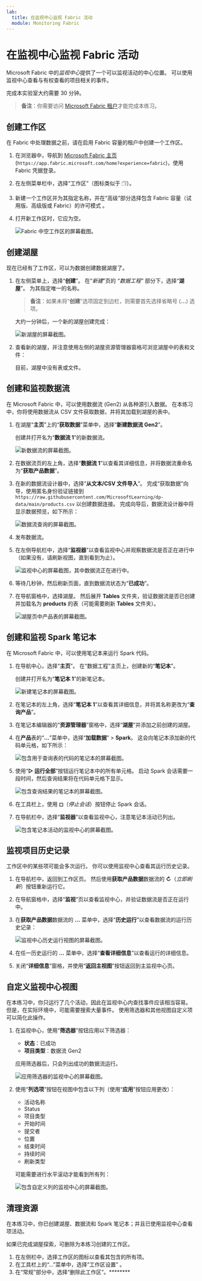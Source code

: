 ```yaml
---
lab:
  title: 在监视中心监视 Fabric 活动
  module: Monitoring Fabric
---
```


# 在监视中心监视 Fabric 活动

Microsoft Fabric 中的*监视中心*提供了一个可以监视活动的中心位置。 可以使用监视中心查看与有权查看的项目相关的事件。

完成本实验室大约需要 30 分钟。

> **备注**：你需要访问 [Microsoft Fabric 租户](https://learn.microsoft.com/fabric/get-started/fabric-trial)才能完成本练习。

## 创建工作区

在 Fabric 中处理数据之前，请在启用 Fabric 容量的租户中创建一个工作区。

1. 在浏览器中，导航到 [Microsoft Fabric 主页](https://app.fabric.microsoft.com/home?experience=fabric) (`https://app.fabric.microsoft.com/home?experience=fabric`)，使用 Fabric 凭据登录。
1. 在左侧菜单栏中，选择“工作区”（图标类似于 &#128455;）。
1. 新建一个工作区并为其指定名称，并在“高级”部分选择包含 Fabric 容量（试用版、高级版或 Fabric）的许可模式  。
1. 打开新工作区时，它应为空。

    ![Fabric 中空工作区的屏幕截图。](./Images/new-workspace.png)

## 创建湖屋

现在已经有了工作区，可以为数据创建数据湖屋了。

1. 在左侧菜单上，选择“**创建**”。 在“*新建*”页的 *“数据工程”* 部分下，选择“**湖屋**”。 为其指定唯一的名称。

    >**备注**：如果未将“**创建**”选项固定到边栏，则需要首先选择省略号 (**...**) 选项。

    大约一分钟后，一个新的湖屋创建完成：

    ![新湖屋的屏幕截图。](./Images/new-lakehouse.png)

1. 查看新的湖屋，并注意使用左侧的湖屋资源管理器窗格可浏览湖屋中的表和文件：

    目前，湖屋中没有表或文件。

## 创建和监视数据流

在 Microsoft Fabric 中，可以使用数据流 (Gen2) 从各种源引入数据。 在本练习中，你将使用数据流从 CSV 文件获取数据，并将其加载到湖屋的表中。

1. 在湖屋“**主页**”上的“**获取数据**”菜单中，选择“**新建数据流 Gen2**”。

   创建并打开名为“**数据流 1**”的新数据流。

    ![新数据流的屏幕截图。](./Images/new-data-flow.png)

1. 在数据流页的左上角，选择“**数据流 1**”以查看其详细信息，并将数据流重命名为“**获取产品数据**”。
1. 在新的数据流设计器中，选择“**从文本/CSV 文件导入**”。 完成“获取数据”向导，使用匿名身份验证链接到 `https://raw.githubusercontent.com/MicrosoftLearning/dp-data/main/products.csv` 以创建数据连接。 完成向导后，数据流设计器中将显示数据预览，如下所示：

    ![数据流查询的屏幕截图。](./Images/data-flow-query.png)

1. 发布数据流。
1. 在左侧导航栏中，选择“**监视器**”以查看监视中心并观察数据流是否正在进行中（如果没有，请刷新视图，直到看到为止）。

    ![监视中心的屏幕截图，其中数据流正在进行中。](./Images/monitor-dataflow.png)

1. 等待几秒钟，然后刷新页面，直到数据流状态为“**已成功**”。
1. 在导航窗格中，选择湖屋。 然后展开 **Tables** 文件夹，验证数据流是否已创建并加载名为 **products** 的表（可能需要刷新 **Tables** 文件夹）。

    ![湖屋页中产品表的屏幕截图。](./Images/products-table.png)

## 创建和监视 Spark 笔记本

在 Microsoft Fabric 中，可以使用笔记本来运行 Spark 代码。

1. 在导航中心，选择“**主页**”。 在“数据工程”主页上，创建新的“**笔记本**”。

    创建并打开名为“**笔记本 1**”的新笔记本。

    ![新建笔记本的屏幕截图。](./Images/new-notebook.png)

1. 在笔记本的左上角，选择“**笔记本 1**”以查看其详细信息，并将其名称更改为“**查询产品**”。
1. 在笔记本编辑器的“**资源管理器**”窗格中，选择“**湖屋**”并添加之前创建的湖屋。
1. 在**产品**表的“**...**”菜单中，选择“**加载数据**” > **Spark**。 这会向笔记本添加新的代码单元格，如下所示：

    ![包含用于查询表的代码的笔记本的屏幕截图。](./Images/load-spark.png)

1. 使用“**&#9655; 运行全部**”按钮运行笔记本中的所有单元格。 启动 Spark 会话需要一段时间，然后查询结果将在代码单元格下显示。

    ![包含查询结果的笔记本的屏幕截图。](./Images/notebook-output.png)

1. 在工具栏上，使用 **&#9723;**（*停止会话*）按钮停止 Spark 会话。
1. 在导航栏中，选择“**监视器**”以查看监视中心，注意笔记本活动已列出。

    ![包含笔记本活动的监视中心的屏幕截图。](./Images/monitor-notebook.png)

## 监视项目历史记录

工作区中的某些项可能会多次运行。 你可以使用监视中心查看其运行历史记录。

1. 在导航栏中，返回到工作区页。 然后使用**获取产品数据**数据流的 **&#8635;**（*立即刷新*）按钮重新运行它。
1. 在导航窗格中，选择“**监视**”页以查看监视中心，并验证数据流是否正在运行中。
1. 在**获取产品数据**数据流的 **...** 菜单中，选择“**历史运行**”以查看数据流的运行历史记录：

    ![监视中心历史运行视图的屏幕截图。](./Images/historical-runs.png)

1. 在任一历史运行的 **...** 菜单中，选择“**查看详细信息**”以查看运行的详细信息。
1. 关闭“**详细信息**”窗格，并使用“**返回主视图**”按钮返回到主监视中心页。

## 自定义监视中心视图

在本练习中，你只运行了几个活动，因此在监视中心内查找事件应该相当容易。 但是，在实际环境中，可能需要搜索大量事件。 使用筛选器和其他视图自定义项可以简化此操作。

1. 在监视中心，使用“**筛选器**”按钮应用以下筛选器：
    - **状态**：已成功
    - **项目类型**：数据流 Gen2

    应用筛选器后，只会列出成功的数据流运行。

    ![应用筛选器的监视中心的屏幕截图。](./Images/monitor-filter.png)

1. 使用“**列选项**”按钮在视图中包含以下列（使用“**应用**”按钮应用更改）：
    - 活动名称
    - Status
    - 项目类型
    - 开始时间
    - 提交者
    - 位置
    - 结束时间
    - 持续时间
    - 刷新类型

    可能需要进行水平滚动才能看到所有列：

    ![包含自定义列的监视中心的屏幕截图。](./Images/monitor-columns.png)

## 清理资源

在本练习中，你已创建湖屋、数据流和 Spark 笔记本；并且已使用监视中心查看项活动。

如果已完成湖屋探索，可删除为本练习创建的工作区。

1. 在左侧栏中，选择工作区的图标以查看其包含的所有项。
2. 在工具栏上的“...”菜单中，选择“工作区设置” 。
3. 在“常规”部分中，选择“删除此工作区”。********
